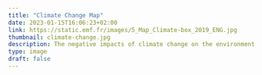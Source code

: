 ```yaml
---
title: "Climate Change Map"
date: 2023-01-15T16:06:23+02:00
link: https://static.emf.fr/images/5_Map_Climate-box_2019_ENG.jpg 
thumbnail: climate-change.jpg
description: The negative impacts of climate change on the environment and human beings by the end of the 21st century, unless we do all we can to reduce greenhouse gas emissions (United Nations Development Programme). 
type: image
draft: false
---
```


